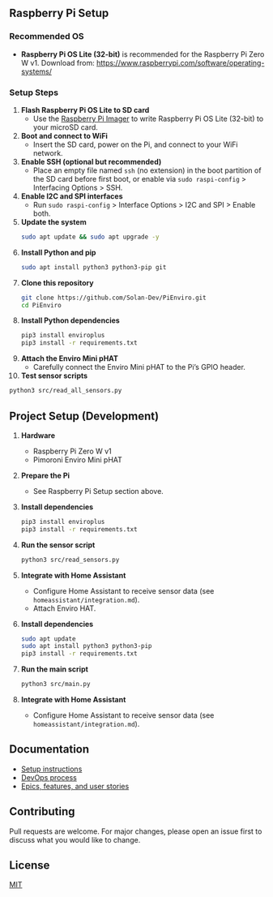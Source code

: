 
## Raspberry Pi Setup

### Recommended OS
- **Raspberry Pi OS Lite (32-bit)** is recommended for the Raspberry Pi Zero W v1. Download from: https://www.raspberrypi.com/software/operating-systems/

### Setup Steps
1. **Flash Raspberry Pi OS Lite to SD card**
   - Use the [Raspberry Pi Imager](https://www.raspberrypi.com/software/) to write Raspberry Pi OS Lite (32-bit) to your microSD card.
2. **Boot and connect to WiFi**
   - Insert the SD card, power on the Pi, and connect to your WiFi network.
3. **Enable SSH (optional but recommended)**
   - Place an empty file named `ssh` (no extension) in the boot partition of the SD card before first boot, or enable via `sudo raspi-config` > Interfacing Options > SSH.
4. **Enable I2C and SPI interfaces**
   - Run `sudo raspi-config` > Interface Options > I2C and SPI > Enable both.
5. **Update the system**
   ```sh
   sudo apt update && sudo apt upgrade -y
   ```
6. **Install Python and pip**
   ```sh
   sudo apt install python3 python3-pip git
   ```
7. **Clone this repository**
   ```sh
   git clone https://github.com/Solan-Dev/PiEnviro.git
   cd PiEnviro
   ```
8. **Install Python dependencies**
   ```sh
   pip3 install enviroplus
   pip3 install -r requirements.txt
   ```
9. **Attach the Enviro Mini pHAT**
   - Carefully connect the Enviro Mini pHAT to the Pi’s GPIO header.
10. **Test sensor scripts**
   ```sh
   python3 src/read_all_sensors.py
   ```

## Project Setup (Development)

1. **Hardware**
   - Raspberry Pi Zero W v1
   - Pimoroni Enviro Mini pHAT

2. **Prepare the Pi**
   - See Raspberry Pi Setup section above.

3. **Install dependencies**
   ```sh
   pip3 install enviroplus
   pip3 install -r requirements.txt
   ```

4. **Run the sensor script**
   ```sh
   python3 src/read_sensors.py
   ```

5. **Integrate with Home Assistant**
   - Configure Home Assistant to receive sensor data (see `homeassistant/integration.md`).
   - Attach Enviro HAT.

3. **Install dependencies**
   ```sh
   sudo apt update
   sudo apt install python3 python3-pip
   pip3 install -r requirements.txt
   ```

4. **Run the main script**
   ```sh
   python3 src/main.py
   ```

5. **Integrate with Home Assistant**
   - Configure Home Assistant to receive sensor data (see `homeassistant/integration.md`).

## Documentation
- [Setup instructions](docs/setup.md)
- [DevOps process](devops/process.md)
- [Epics, features, and user stories](devops/epics-features-stories.md)

## Contributing
Pull requests are welcome. For major changes, please open an issue first to discuss what you would like to change.

## License
[MIT](LICENSE)
